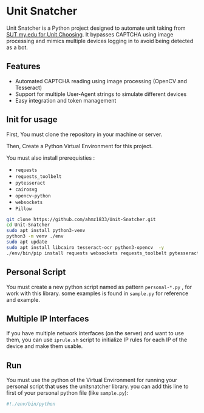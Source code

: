 # Unit Snatcher

Unit Snatcher is a Python project designed to automate unit taking from [SUT my.edu for Unit Choosing](https://my.edu.sharif.edu). It bypasses CAPTCHA using image processing and mimics multiple devices logging in to avoid being detected as a bot.

## Features
- Automated CAPTCHA reading using image processing (OpenCV and Tesseract)
- Support for multiple User-Agent strings to simulate different devices
- Easy integration and token management

## Init for usage

First, You must clone the repository in your machine or server.

Then, Create a Python Virtual Environment for this project.

You must also install prerequisties :

- `requests`
- `requests_toolbelt`
- `pytesseract`
- `cairosvg`
- `opencv-python`
- `websockets`
- `Pillow`

```bash
git clone https://github.com/ahmz1833/Unit-Snatcher.git
cd Unit-Snatcher
sudo apt install python3-venv
python3 -m venv ./env
sudo apt update
sudo apt install libcairo tesseract-ocr python3-opencv  -y
./env/bin/pip install requests websockets requests_toolbelt pytesseract cairosvg opencv-python Pillow
```

## Personal Script

You must create a new python script named as pattern `personal-*.py` , for work with this library. some examples is found in `sample.py` for reference and example.

## Multiple IP Interfaces
If you have multiple network interfaces (on the server) and want to use them, you can use `iprule.sh` script to initialize IP rules for each IP of the device and make them usable.

## Run
You must use the python of the Virtual Environment for running your personal script that uses the unitsnatcher library. 
you can add this line to first of your personal python file (like `sample.py`):
```python
#!./env/bin/python
```
